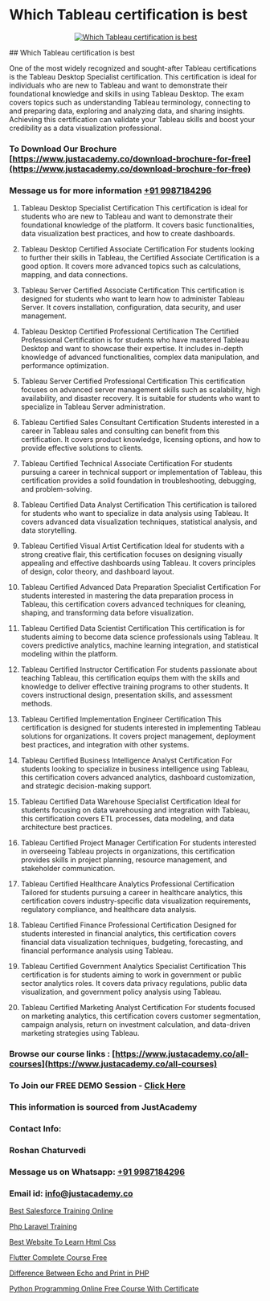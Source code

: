 # Which Tableau certification is best

<p align="center">
  <a href="https://justacademy.co/course-detail/tableau-training">
    <img src="https://justacademy.co/storage2/course_image/1709718933_course_image.webp" alt="Which Tableau certification is best">
  </a>
</p>
## Which Tableau certification is best

One of the most widely recognized and sought-after Tableau certifications is the Tableau Desktop Specialist certification. This certification is ideal for individuals who are new to Tableau and want to demonstrate their foundational knowledge and skills in using Tableau Desktop. The exam covers topics such as understanding Tableau terminology, connecting to and preparing data, exploring and analyzing data, and sharing insights. Achieving this certification can validate your Tableau skills and boost your credibility as a data visualization professional.
### To Download Our Brochure [https://www.justacademy.co/download-brochure-for-free](https://www.justacademy.co/download-brochure-for-free)
### Message us for more information [+91 9987184296](https://api.whatsapp.com/send?phone=919987184296)
1) Tableau Desktop Specialist Certification
This certification is ideal for students who are new to Tableau and want to demonstrate their foundational knowledge of the platform. It covers basic functionalities, data visualization best practices, and how to create dashboards.

2) Tableau Desktop Certified Associate Certification
For students looking to further their skills in Tableau, the Certified Associate Certification is a good option. It covers more advanced topics such as calculations, mapping, and data connections.

3) Tableau Server Certified Associate Certification
This certification is designed for students who want to learn how to administer Tableau Server. It covers installation, configuration, data security, and user management.

4) Tableau Desktop Certified Professional Certification
The Certified Professional Certification is for students who have mastered Tableau Desktop and want to showcase their expertise. It includes in-depth knowledge of advanced functionalities, complex data manipulation, and performance optimization.

5) Tableau Server Certified Professional Certification
This certification focuses on advanced server management skills such as scalability, high availability, and disaster recovery. It is suitable for students who want to specialize in Tableau Server administration.

6) Tableau Certified Sales Consultant Certification
Students interested in a career in Tableau sales and consulting can benefit from this certification. It covers product knowledge, licensing options, and how to provide effective solutions to clients.

7) Tableau Certified Technical Associate Certification
For students pursuing a career in technical support or implementation of Tableau, this certification provides a solid foundation in troubleshooting, debugging, and problem-solving.

8) Tableau Certified Data Analyst Certification
This certification is tailored for students who want to specialize in data analysis using Tableau. It covers advanced data visualization techniques, statistical analysis, and data storytelling.

9) Tableau Certified Visual Artist Certification
Ideal for students with a strong creative flair, this certification focuses on designing visually appealing and effective dashboards using Tableau. It covers principles of design, color theory, and dashboard layout.

10) Tableau Certified Advanced Data Preparation Specialist Certification
For students interested in mastering the data preparation process in Tableau, this certification covers advanced techniques for cleaning, shaping, and transforming data before visualization.

11) Tableau Certified Data Scientist Certification
This certification is for students aiming to become data science professionals using Tableau. It covers predictive analytics, machine learning integration, and statistical modeling within the platform.

12) Tableau Certified Instructor Certification
For students passionate about teaching Tableau, this certification equips them with the skills and knowledge to deliver effective training programs to other students. It covers instructional design, presentation skills, and assessment methods.

13) Tableau Certified Implementation Engineer Certification
This certification is designed for students interested in implementing Tableau solutions for organizations. It covers project management, deployment best practices, and integration with other systems.

14) Tableau Certified Business Intelligence Analyst Certification
For students looking to specialize in business intelligence using Tableau, this certification covers advanced analytics, dashboard customization, and strategic decision-making support.

15) Tableau Certified Data Warehouse Specialist Certification
Ideal for students focusing on data warehousing and integration with Tableau, this certification covers ETL processes, data modeling, and data architecture best practices.

16) Tableau Certified Project Manager Certification
For students interested in overseeing Tableau projects in organizations, this certification provides skills in project planning, resource management, and stakeholder communication.

17) Tableau Certified Healthcare Analytics Professional Certification
Tailored for students pursuing a career in healthcare analytics, this certification covers industry-specific data visualization requirements, regulatory compliance, and healthcare data analysis.

18) Tableau Certified Finance Professional Certification
Designed for students interested in financial analytics, this certification covers financial data visualization techniques, budgeting, forecasting, and financial performance analysis using Tableau.

19) Tableau Certified Government Analytics Specialist Certification
This certification is for students aiming to work in government or public sector analytics roles. It covers data privacy regulations, public data visualization, and government policy analysis using Tableau.

20) Tableau Certified Marketing Analyst Certification
For students focused on marketing analytics, this certification covers customer segmentation, campaign analysis, return on investment calculation, and data-driven marketing strategies using Tableau.

### Browse our course links : [https://www.justacademy.co/all-courses](https://www.justacademy.co/all-courses) 
### To Join our FREE DEMO Session - [Click Here](https://www.justacademy.co/register-for-course-demo)


### This information is sourced from JustAcademy
### Contact Info:
### Roshan Chaturvedi
### Message us on Whatsapp: [+91 9987184296](https://api.whatsapp.com/send?phone=919987184296)
### Email id: [info@justacademy.co](mailto:info@justacademy.co)
                
[Best Salesforce Training Online](https://www.linkedin.com/pulse/best-salesforce-training-online-justacademy-manchester-pr9of?trackingId=1ZueeR%2B2nsMWg3XpA3dIoQ%3D%3D&lipi=urn%3Ali%3Apage%3Ad_flagship3_company_admin%3BRPj7cFFBTbicPRo%2F8FQZQw%3D%3D)

[Php Laravel Training](https://www.linkedin.com/pulse/php-laravel-training-justacademy-thane-w46hc?trackingId=UUtAra0vj9W8tXQKlECRTg%3D%3D&lipi=urn%3Ali%3Apage%3Ad_flagship3_company_admin%3BtWGDFb3%2BTIWrNJLdiT%2FfMQ%3D%3D)

[Best Website To Learn Html Css](https://medium.com/@AkashSingh2052/best-website-to-learn-html-css-34a54d05ad73)

[Flutter Complete Course Free](https://medium.com/@AkashSingh2052/flutter-complete-course-free-8c9b47f45b1c)

[Difference Between Echo and Print in PHP](https://justacademyin.github.io/justacademy/difference-between-echo-and-print-in-php)

[Python Programming Online Free Course With Certificate](https://justacademyin.github.io/justacademy/python-programming-online-free-course-with-certificate)

